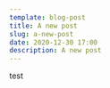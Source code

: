 ```yaml
---
template: blog-post
title: A new post
slug: a-new-post
date: 2020-12-30 17:00
description: A new post
---
```

test